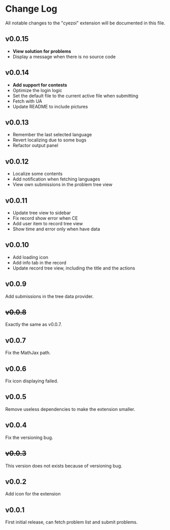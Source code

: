 # Change Log

All notable changes to the "cyezoi" extension will be documented in this file.

## v0.0.15

- **View solution for problems**
- Display a message when there is no source code

## v0.0.14

- **Add support for contests**
- Optimize the login logic
- Set the default file to the current active file when submitting
- Fetch with UA
- Update README to include pictures

## v0.0.13

- Remember the last selected language
- Revert localizing due to some bugs
- Refactor output panel

## v0.0.12

- Localize some contents
- Add notification when fetching languages
- View own submissions in the problem tree view

## v0.0.11

- Update tree view to sidebar
- Fix record show error when CE
- Add user item to record tree view
- Show time and error only when have data

## v0.0.10

- Add loading icon
- Add info tab in the record
- Update record tree view, including the title and the actions

## v0.0.9

Add submissions in the tree data provider.

## ~~v0.0.8~~

Exactly the same as v0.0.7.

## v0.0.7

Fix the MathJax path.

## v0.0.6

Fix icon displaying failed.

## v0.0.5

Remove useless dependencies to make the extension smaller.

## v0.0.4

Fix the versioning bug.

## ~~v0.0.3~~

This version does not exists because of versioning bug.

## v0.0.2

Add icon for the extension

## v0.0.1

First initial release, can fetch problem list and submit problems.
